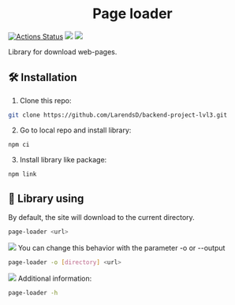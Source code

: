 <h1 align="center">
  Page loader
</h1>

[![Actions Status](https://github.com/LarendsD/backend-project-lvl3/workflows/hexlet-check/badge.svg)](https://github.com/LarendsD/backend-project-lvl3/actions)
<a href="https://codeclimate.com/github/LarendsD/backend-project-lvl3/maintainability"><img src="https://api.codeclimate.com/v1/badges/c2b9f0bf46ed58cc23b1/maintainability" /></a>
<a href="https://codeclimate.com/github/LarendsD/backend-project-lvl3/test_coverage"><img src="https://api.codeclimate.com/v1/badges/c2b9f0bf46ed58cc23b1/test_coverage" /></a>

Library for download web-pages.
## 🛠️ Installation ##
1. Clone this repo:
```bash
git clone https://github.com/LarendsD/backend-project-lvl3.git
```
2. Go to local repo and install library:
```bash
npm ci
```
3. Install library like package:
```bash
npm link
```
## :blue_book: Library using ##
By default, the site will download to the current directory.

```bash
page-loader <url>
```
<a href="https://asciinema.org/a/4Ct5CG5OenH7hgXzUaMw2K1Ol" target="_blank"><img src="https://asciinema.org/a/4Ct5CG5OenH7hgXzUaMw2K1Ol.svg" /></a>
You can change this behavior with the parameter -o or --output
```bash
page-loader -o [directory] <url>
```
<a href="https://asciinema.org/a/XQ25tOZt8ikj3A9WEANN3bGNN" target="_blank"><img src="https://asciinema.org/a/XQ25tOZt8ikj3A9WEANN3bGNN.svg" /></a>
Additional information:
```bash
page-loader -h
```
